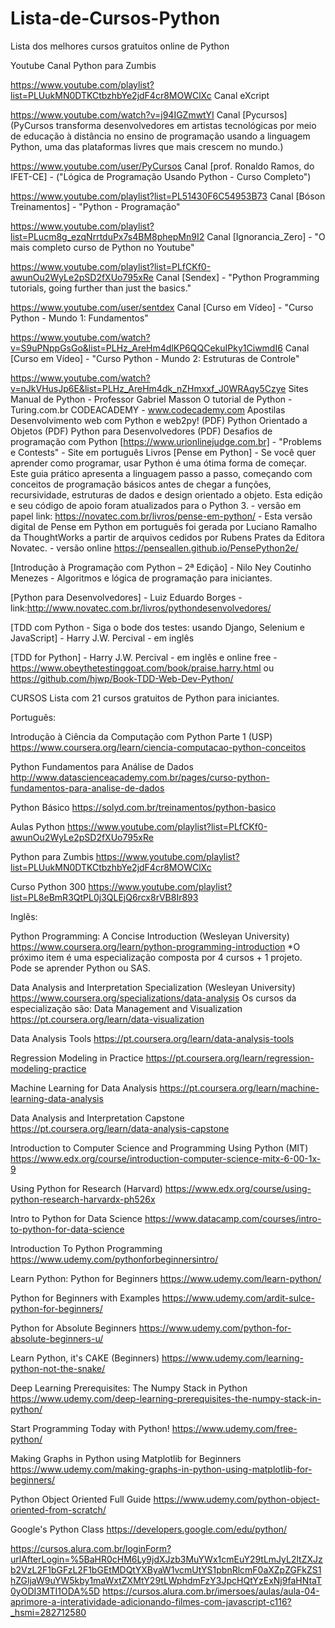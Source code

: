 # Lista-de-Cursos-Python

 Lista dos melhores cursos gratuitos online de Python

Youtube
Canal Python para Zumbis

https://www.youtube.com/playlist?list=PLUukMN0DTKCtbzhbYe2jdF4cr8MOWClXc
Canal eXcript

https://www.youtube.com/watch?v=j94IGZmwtYI
Canal [Pycursos] (PyCursos transforma desenvolvedores em artistas tecnológicas por meio de educação à distância no ensino de programação usando a linguagem Python, uma das plataformas livres que mais crescem no mundo.)

https://www.youtube.com/user/PyCursos
Canal [prof. Ronaldo Ramos, do IFET-CE] - ("Lógica de Programação Usando Python - Curso Completo")

https://www.youtube.com/playlist?list=PL51430F6C54953B73
Canal [Bóson Treinamentos] - "Python - Programação"

https://www.youtube.com/playlist?list=PLucm8g_ezqNrrtduPx7s4BM8phepMn9I2
Canal [Ignorancia_Zero] - "O mais completo curso de Python no Youtube"

https://www.youtube.com/playlist?list=PLfCKf0-awunOu2WyLe2pSD2fXUo795xRe
Canal [Sendex] - "Python Programming tutorials, going further than just the basics."

https://www.youtube.com/user/sentdex
Canal [Curso em Vídeo] - "Curso Python - Mundo 1: Fundamentos"

https://www.youtube.com/watch?v=S9uPNppGsGo&list=PLHz_AreHm4dlKP6QQCekuIPky1CiwmdI6
Canal [Curso em Vídeo] - "Curso Python - Mundo 2: Estruturas de Controle"

https://www.youtube.com/watch?v=nJkVHusJp6E&list=PLHz_AreHm4dk_nZHmxxf_J0WRAqy5Czye
Sites
Manual de Python - Professor Gabriel Masson
O tutorial de Python - Turing.com.br
CODEACADEMY - www.codecademy.com
Apostilas
Desenvolvimento web com Python e web2py! (PDF)
Python Orientado a Objetos (PDF)
Python para Desenvolvedores (PDF)
Desafios de programação com Python
[https://www.urionlinejudge.com.br] - "Problems e Contests" - Site em português
Livros
[Pense em Python] - Se você quer aprender como programar, usar Python é uma ótima forma de começar. Este guia prático apresenta a linguagem passo a passo, começando com conceitos de programação básicos antes de chegar a funções, recursividade, estruturas de dados e design orientado a objeto. Esta edição e seu código de apoio foram atualizados para o Python 3. - versão em papel link: https://novatec.com.br/livros/pense-em-python/ - Esta versão digital de Pense em Python em português foi gerada por Luciano Ramalho da ThoughtWorks a partir de arquivos cedidos por Rubens Prates da Editora Novatec. - versão online https://penseallen.github.io/PensePython2e/

[Introdução à Programação com Python – 2ª Edição] - Nilo Ney Coutinho Menezes - Algoritmos e lógica de programação para iniciantes.

[Python para Desenvolvedores] - Luiz Eduardo Borges - link:http://www.novatec.com.br/livros/pythondesenvolvedores/

[TDD com Python - Siga o bode dos testes: usando Django, Selenium e JavaScript] - Harry J.W. Percival - em inglês

[TDD for Python] - Harry J.W. Percival - em inglês e online free - https://www.obeythetestinggoat.com/book/praise.harry.html ou https://github.com/hjwp/Book-TDD-Web-Dev-Python/

CURSOS
Lista com 21 cursos gratuitos de Python para iniciantes.

Português:

Introdução à Ciência da Computação com Python Parte 1 (USP) https://www.coursera.org/learn/ciencia-computacao-python-conceitos

Python Fundamentos para Análise de Dados http://www.datascienceacademy.com.br/pages/curso-python-fundamentos-para-analise-de-dados

Python Básico https://solyd.com.br/treinamentos/python-basico

Aulas Python https://www.youtube.com/playlist?list=PLfCKf0-awunOu2WyLe2pSD2fXUo795xRe

Python para Zumbis https://www.youtube.com/playlist?list=PLUukMN0DTKCtbzhbYe2jdF4cr8MOWClXc

Curso Python 300 https://www.youtube.com/playlist?list=PL8eBmR3QtPL0j3QLEjQ6rcx8rVB8Ir893

Inglês:

Python Programming: A Concise Introduction (Wesleyan University) https://www.coursera.org/learn/python-programming-introduction
*O próximo item é uma especialização composta por 4 cursos + 1 projeto. Pode se aprender Python ou SAS.

Data Analysis and Interpretation Specialization (Wesleyan University) https://www.coursera.org/specializations/data-analysis
Os cursos da especialização são:
Data Management and Visualization https://pt.coursera.org/learn/data-visualization

Data Analysis Tools https://pt.coursera.org/learn/data-analysis-tools

Regression Modeling in Practice https://pt.coursera.org/learn/regression-modeling-practice

Machine Learning for Data Analysis https://pt.coursera.org/learn/machine-learning-data-analysis

Data Analysis and Interpretation Capstone https://pt.coursera.org/learn/data-analysis-capstone

Introduction to Computer Science and Programming Using Python (MIT) https://www.edx.org/course/introduction-computer-science-mitx-6-00-1x-9

Using Python for Research (Harvard) https://www.edx.org/course/using-python-research-harvardx-ph526x

Intro to Python for Data Science https://www.datacamp.com/courses/intro-to-python-for-data-science

Introduction To Python Programming https://www.udemy.com/pythonforbeginnersintro/

Learn Python: Python for Beginners https://www.udemy.com/learn-python/

Python for Beginners with Examples https://www.udemy.com/ardit-sulce-python-for-beginners/

Python for Absolute Beginners https://www.udemy.com/python-for-absolute-beginners-u/

Learn Python, it's CAKE (Beginners) https://www.udemy.com/learning-python-not-the-snake/

Deep Learning Prerequisites: The Numpy Stack in Python https://www.udemy.com/deep-learning-prerequisites-the-numpy-stack-in-python/

Start Programming Today with Python! https://www.udemy.com/free-python/

Making Graphs in Python using Matplotlib for Beginners https://www.udemy.com/making-graphs-in-python-using-matplotlib-for-beginners/

Python Object Oriented Full Guide https://www.udemy.com/python-object-oriented-from-scratch/

Google's Python Class https://developers.google.com/edu/python/

https://cursos.alura.com.br/loginForm?urlAfterLogin=%5BaHR0cHM6Ly9jdXJzb3MuYWx1cmEuY29tLmJyL2ltZXJzb2VzL2F1bGFzL2F1bGEtMDQtYXByaW1vcmUtYS1pbnRlcmF0aXZpZGFkZS1hZGljaW9uYW5kby1maWxtZXMtY29tLWphdmFzY3JpcHQtYzExNj9faHNtaT0yODI3MTI1ODA%5D https://cursos.alura.com.br/imersoes/aulas/aula-04-aprimore-a-interatividade-adicionando-filmes-com-javascript-c116?_hsmi=282712580
